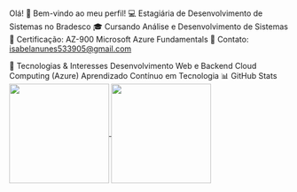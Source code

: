 Olá! 👋 Bem-vindo ao meu perfil!
💻 Estagiária de Desenvolvimento de Sistemas no Bradesco
🎓 Cursando Análise e Desenvolvimento de Sistemas
📜 Certificação: AZ-900 Microsoft Azure Fundamentals
📩 Contato: isabelanunes533905@gmail.com

🚀 Tecnologias & Interesses
Desenvolvimento Web e Backend
Cloud Computing (Azure)
Aprendizado Contínuo em Tecnologia
📊 GitHub Stats
<a href="https://github.com/IsabelaNz/github-readme-stats"> <img height=180 align="center" src="https://github-readme-stats.vercel.app/api?username=IsabelaNz&theme=dark&show_icons=true&include_all_commits=true" /> </a> <a href="https://github.com/IsabelaNz/github-readme-stats"> <img height=180 align="center" src="https://github-readme-stats.vercel.app/api/top-langs/?username=IsabelaNz&layout=compact&theme=dark" /> </a>
